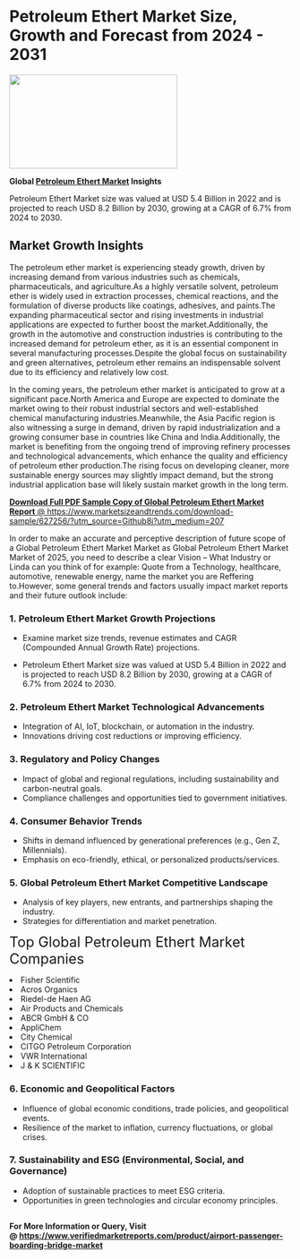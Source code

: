 <H1>Petroleum Ethert Market Size, Growth and Forecast from 2024 - 2031</H1><img class="aligncenter size-medium wp-image-584254" src="https://thirdeyenews.in/wp-content/uploads/2024/09/Global-Market-Research-300x168.jpeg" alt="" width="300" height="168" /><p><strong>Global&nbsp;<a href="https://www.marketsizeandtrends.com/download-sample/627256/?utm_source=Github8j?utm_medium=207">Petroleum Ethert Market</a> Insights</strong></p><p>Petroleum Ethert Market size was valued at USD 5.4 Billion in 2022 and is projected to reach USD 8.2 Billion by 2030, growing at a CAGR of 6.7% from 2024 to 2030.</p><p><h2>Market Growth Insights</h2> <p>The petroleum ether market is experiencing steady growth, driven by increasing demand from various industries such as chemicals, pharmaceuticals, and agriculture.As a highly versatile solvent, petroleum ether is widely used in extraction processes, chemical reactions, and the formulation of diverse products like coatings, adhesives, and paints.The expanding pharmaceutical sector and rising investments in industrial applications are expected to further boost the market.Additionally, the growth in the automotive and construction industries is contributing to the increased demand for petroleum ether, as it is an essential component in several manufacturing processes.Despite the global focus on sustainability and green alternatives, petroleum ether remains an indispensable solvent due to its efficiency and relatively low cost.<a href="#"></a></p> <p>In the coming years, the petroleum ether market is anticipated to grow at a significant pace.North America and Europe are expected to dominate the market owing to their robust industrial sectors and well-established chemical manufacturing industries.Meanwhile, the Asia Pacific region is also witnessing a surge in demand, driven by rapid industrialization and a growing consumer base in countries like China and India.Additionally, the market is benefiting from the ongoing trend of improving refinery processes and technological advancements, which enhance the quality and efficiency of petroleum ether production.The rising focus on developing cleaner, more sustainable energy sources may slightly impact demand, but the strong industrial application base will likely sustain market growth in the long term.<p><a href="#"></p><p><span class=""><strong>Download Full PDF Sample Copy of Global Petroleum Ethert Market Report</strong> @ <a href="https://www.marketsizeandtrends.com/download-sample/627256/?utm_source=Github8j?utm_medium=207" target="_blank">https://www.marketsizeandtrends.com/download-sample/627256/?utm_source=Github8j?utm_medium=207</a></span></p><p>In order to make an accurate and perceptive description of future scope of a Global&nbsp;Petroleum Ethert Market Market as Global&nbsp;Petroleum Ethert Market Market of 2025, you need to describe a clear Vision &ndash; What Industry or Linda can you think of for example: Quote from a Technology, healthcare, automotive, renewable energy, name the market you are Reffering to.However, some general trends and factors usually impact market reports and their future outlook include:</p><h3>1.&nbsp;<strong>Petroleum Ethert Market Growth Projections</strong></h3><ul><li>Examine market size trends, revenue estimates and CAGR (Compounded Annual Growth Rate) projections.</li><li><p>Petroleum Ethert Market size was valued at USD 5.4 Billion in 2022 and is projected to reach USD 8.2 Billion by 2030, growing at a CAGR of 6.7% from 2024 to 2030.</p></li></ul><h3>2.&nbsp;<strong>Petroleum Ethert Market Technological Advancements</strong></h3><ul><li>Integration of AI, IoT, blockchain, or automation in the industry.</li><li>Innovations driving cost reductions or improving efficiency.</li></ul><h3>3.&nbsp;<strong>Regulatory and Policy Changes</strong></h3><ul><li>Impact of global and regional regulations, including sustainability and carbon-neutral goals.</li><li>Compliance challenges and opportunities tied to government initiatives.</li></ul><h3>4.&nbsp;<strong>Consumer Behavior Trends</strong></h3><ul><li>Shifts in demand influenced by generational preferences (e.g., Gen Z, Millennials).</li><li>Emphasis on eco-friendly, ethical, or personalized products/services.</li></ul><h3>5.&nbsp;<strong>Global Petroleum Ethert Market Competitive Landscape</strong></h3><ul><li>Analysis of key players, new entrants, and partnerships shaping the industry.</li><li>Strategies for differentiation and market penetration.</li></ul><p data-pm-slice="1 1 []"><span style="color: inherit; font-family: inherit; font-size: 25px;">Top Global Petroleum Ethert Market Companies</span></p><div class="" data-test-id=""><p><li>Fisher Scientific</li><li> Acros Organics</li><li> Riedel-de Haen AG</li><li> Air Products and Chemicals</li><li> ABCR GmbH & CO</li><li> AppliChem</li><li> City Chemical</li><li> CITGO Petroleum Corporation</li><li> VWR International</li><li> J & K SCIENTIFIC</li></p></div><h3>6.&nbsp;<strong>Economic and Geopolitical Factors</strong></h3><ul><li>Influence of global economic conditions, trade policies, and geopolitical events.</li><li>Resilience of the market to inflation, currency fluctuations, or global crises.</li></ul><h3>7.&nbsp;<strong>Sustainability and ESG (Environmental, Social, and Governance)</strong></h3><ul><li>Adoption of sustainable practices to meet ESG criteria.</li><li>Opportunities in green technologies and circular economy principles.</li></ul><h2><strong style="font-size: 14px;">For More Information or Query, Visit @&nbsp;</strong><a style="background-color: #ffffff; font-size: 14px;" href="https://www.marketsizeandtrends.com/report/petroleum-ethert-market/" target="_blank">https://www.verifiedmarketreports.com/product/airport-passenger-boarding-bridge-market</a></h2>